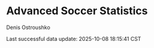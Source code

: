 # Advanced Soccer Statistics
Denis Ostroushko

<!-- gfm -->

Last successful data update: 2025-10-08 18:15:41 CST
